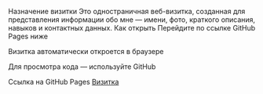 Назначение визитки
Это одностраничная веб-визитка, созданная для представления информации обо мне — имени, фото, краткого описания, навыков и контактных данных.
Как открыть
Перейдите по ссылке GitHub Pages ниже

Визитка автоматически откроется в браузере

Для просмотра кода — используйте GitHub

Ссылка на GitHub Pages
[Визитка](https://t0xyy.github.io/rezume123/)



